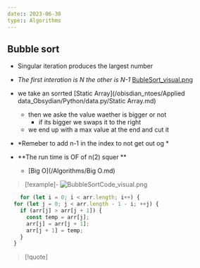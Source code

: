 ```yaml
---
date:: 2023-06-30
type:: Algorithms
---
```


## Bubble sort 
- Singular iteration produces the largest number 
- *The first interation is N the other is N-1* 
[BubleSort_visual.png](/static/BubleSort_visual.png)
- we take an sorrted [Static Array](/obisdian_ntoes/Applied data_Obsydian/Python/data.py/Static Array.md)   
	- then we aske the value waether is bigger or not 
		- if its bigger we swaps it to the right 
	- we end up with a max value at the end and cut it
- *Remeber  to add n-1 in the index to not get out og *
		
- **The run time is OF of n(2) squer  **
	- [Big O](/Algorithms/Big O.md)

>[!example]- 
>![BubbleSortCode_visual.png](/static/BubbleSortCode_visual.png)

```ts
	for (let i = 0; i < arr.length; i++) {
  for (let j = 0; j < arr.length - 1 - i; ++j) {
    if (arr[j] > arr[j + 1]) {
      const temp = arr[j];
      arr[j] = arr[j + 1];
      arr[j + 1] = temp;
    }
  }
```

>[!quote] 